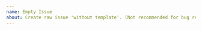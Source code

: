 ```yaml
---
name: Empty Issue
about: Create raw issue 'without template'. (Not recommended for bug report!) 
---
```



